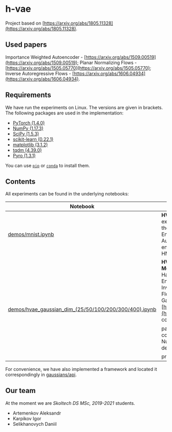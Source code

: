 # h-vae
Project based on [https://arxiv.org/abs/1805.11328](https://arxiv.org/abs/1805.11328).

## Used papers
Importance Weighted Autoencoder - [https://arxiv.org/abs/1509.00519](https://arxiv.org/abs/1509.00519);
Planar Normalizing Flows - [https://arxiv.org/abs/1505.05770](https://arxiv.org/abs/1505.05770);
Inverse Autoregressive Flows - [https://arxiv.org/abs/1606.04934](https://arxiv.org/abs/1606.04934).



## Requirements

We have run the experiments on Linux. The versions are given in brackets. The following packages are used in the implementation:
* [PyTorch (1.4.0)](https://pytorch.org/get-started/locally/)
* [NumPy (1.17.3)](https://numpy.org/)
* [SciPy (1.5.3)](https://docs.scipy.org/doc/)
* [scikit-learn (0.22.1)](https://scikit-learn.org/stable/)
* [matplotlib (3.1.2)](https://matplotlib.org/)
* [tqdm (4.39.0)](https://github.com/tqdm/tqdm)
* [Pyro (1.3.1)](https://pyro.ai/)


You can use [`pip`](https://pip.pypa.io/en/stable/) or [`conda`](https://docs.conda.io/en/latest/) to install them. 

## Contents

All experiments can be found in the underlying notebooks:

| Notebook      | Description |
|-----------|------------|
|[demos/mnist.ipynb](https://github.com/Daniil-Selikhanovych/h-vae/blob/master/demos/mnist.ipynb) | **HVAE vs IWAE on MNIST:** experiments with HMC, training of the Hamiltonian Variational Auto-Encoder and Importance Weighted Autoencoder, reconstruction of encoded images, comparison of HMC trajectories.|
|[demos/hvae_gaussian_dim_(25/50/100/200/300/400).ipynb](https://github.com/Daniil-Selikhanovych/h-vae/blob/master/demos/hvae_gaussian_dim_300.ipynb) | **HVAE vs PNF/IAF/VB on Gaussian Model:** experiments with learning Hamiltonian Variational Auto-Encoder, Planar Normalizing Flows, Inverse Autoregressive Normalizing Flows, Variational Bayes for Gaussian Model in [https://arxiv.org/abs/1805.11328](https://arxiv.org/abs/1805.11328), comparison of learned <img src="https://rawgit.com/in	git@github.com:Daniil-Selikhanovych/h-vae/None/svgs/7e9fe18dc67705c858c077c5ee292ab4.svg?invert_in_darkmode" align=middle width=13.69867124999999pt height=22.465723500000017pt/> and <img src="https://rawgit.com/in	git@github.com:Daniil-Selikhanovych/h-vae/None/svgs/813cd865c037c89fcdc609b25c465a05.svg?invert_in_darkmode" align=middle width=11.87217899999999pt height=22.465723500000017pt/> parameters for all methods, comparison of learning processes. Number in the name of notebooks denotes the dimensionality <img src="https://rawgit.com/in	git@github.com:Daniil-Selikhanovych/h-vae/None/svgs/2103f85b8b1477f430fc407cad462224.svg?invert_in_darkmode" align=middle width=8.55596444999999pt height=22.831056599999986pt/> for the problem.|

For convenience, we have also implemented a framework and located it correspondingly in [gaussians/api](https://github.com/Daniil-Selikhanovych/h-vae/blob/master/gaussians/api).

## Our team

At the moment we are *Skoltech DS MSc, 2019-2021* students.
* Artemenkov Aleksandr 
* Karpikov Igor
* Selikhanovych Daniil
